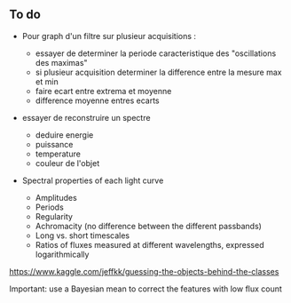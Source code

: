## To do

- Pour graph d'un filtre sur plusieur acquisitions :
  - essayer de determiner la periode caracteristique des "oscillations des maximas"
  - si plusieur acquisition determiner la difference entre la mesure max et min
  - faire ecart entre extrema et moyenne
  - difference moyenne entres ecarts


- essayer de reconstruire un spectre
  - deduire energie
  - puissance
  - temperature
  - couleur de l'objet

- Spectral properties of each light curve
    - Amplitudes
    - Periods
    - Regularity
    - Achromacity (no difference between the different passbands)
    - Long vs. short timescales
    - Ratios of fluxes measured at different wavelengths, expressed logarithmically

https://www.kaggle.com/jeffkk/guessing-the-objects-behind-the-classes

Important: use a Bayesian mean to correct the features with low flux count

